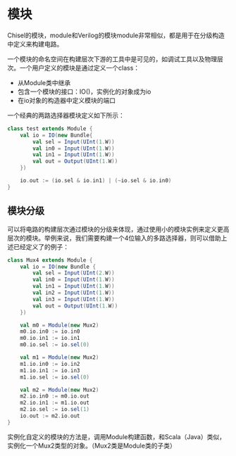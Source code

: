 # 模块

Chisel的模块，module和Verilog的模块module非常相似，都是用于在分级构造中定义来构建电路。

一个模块的命名空间在构建层次下游的工具中是可见的，如调试工具以及物理层次。一个用户定义的模块是通过定义一个class：

- 从Module类中继承
- 包含一个模块的接口：IO()，实例化的对象成为io
- 在io对象的构造器中定义模块的端口

一个经典的两路选择器模块定义如下所示：

```scala
class test extends Module {
    val io = IO(new Bundle{ 
        val sel = Input(UInt(1.W))
        val in0 = Input(UInt(1.W))
        val in1 = Input(UInt(1.W))
        val out = Output(UInt(1.W))
    })

    io.out := (io.sel & io.in1) | (~io.sel & io.in0)
}
```

## 模块分级

可以将电路的构建层次通过模块的分级来体现，通过使用小的模块实例来定义更高层次的模块。举例来说，我们需要构建一个4位输入的多路选择器，则可以借助上述已经定义了的例子：

```scala
class Mux4 extends Module {
    val io = IO(new Bundle {
        val sel = Input(UInt(2.W))
        val in0 = Input(UInt(1.W))
        val in1 = Input(UInt(1.W))
        val in2 = Input(UInt(1.W))
        val in3 = Input(UInt(1.W))
        val out = Output(UInt(1.W))
    })

    val m0 = Module(new Mux2)
    m0.io.in0 := io.in0
    m0.io.in1 := io.in1
    m0.io.sel := io.sel(0)

    val m1 = Module(new Mux2)
    m1.io.in0 := io.in2
    m1.io.in1 := io.in3
    m1.io.sel := io.sel(0)

    val m2 = Module(new Mux2)
    m2.io.in0 := m0.io.out
    m2.io.in1 := m1.io.out
    m2.io.sel := io.sel(1)
    io.out := m2.io.out
}
```

实例化自定义的模块的方法是，调用Module构建函数，和Scala（Java）类似，实例化一个Mux2类型的对象。（Mux2类是Module类的子类）
